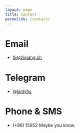 ```yaml
---
layout: page
title: Contact
permalink: /contact/
---
```


# Email

- hi@ziqiang.ch

# Telegram

- @[lanlyhs](https://t.me/lanlyhs)

# Phone & SMS

- (+86) 15952 Maybe you know.
